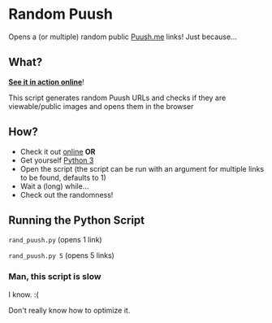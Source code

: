 # Random Puush
Opens a (or multiple) random public [Puush.me](http://puush.me) links!
Just because...

## What?
[**See it in action online**](https://random-puush.herokuapp.com)!

This script generates random Puush URLs and checks if they are viewable/public images and opens them in the browser

## How?
* Check it out [online](https://random-puush.herokuapp.com)
**OR**
* Get yourself [Python 3](https://www.python.org/downloads/)
* Open the script (the script can be run with an argument for multiple links to be found, defaults to 1)
* Wait a (long) while...
* Check out the randomness!

## Running the Python Script
`rand_puush.py` (opens 1 link)

`rand_puush.py 5` (opens 5 links)

### Man, this script is slow
I know. :(

Don't really know how to optimize it.
